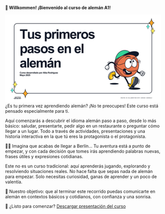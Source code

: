 **👋 Willkommen! ¡Bienvenido al curso de alemán A1!**

<img src="/introduccion/img/foto_intro.jpg" alt="Portada">
¿Es tu primera vez aprendiendo alemán? ¡No te preocupes! Este curso está pensado especialmente para ti.

Aquí comenzarás a descubrir el idioma alemán paso a paso, desde lo más básico: saludar, presentarte, pedir algo en un restaurante o preguntar cómo llegar a un lugar. Todo a través de actividades, presentaciones y una historia interactiva en la que tú eres la protagonista o el protagonista.

🚶‍♀️ Imagina que acabas de llegar a Berlín...
Tu aventura está a punto de empezar, y con cada decisión que tomes irás aprendiendo palabras nuevas, frases útiles y expresiones cotidianas.

Este no es un curso tradicional: aquí aprenderás jugando, explorando y resolviendo situaciones reales. No hace falta que sepas nada de alemán para empezar. Solo necesitas curiosidad, ganas de aprender y un poco de valentía.

🎯 Nuestro objetivo: que al terminar este recorrido puedas comunicarte en alemán en contextos básicos y cotidianos, con confianza y una sonrisa.

📌 ¿Listo para comenzar?
<a href="/introduccion/presentacion.html" target="_blank">Descargar presentación del curso</a>

